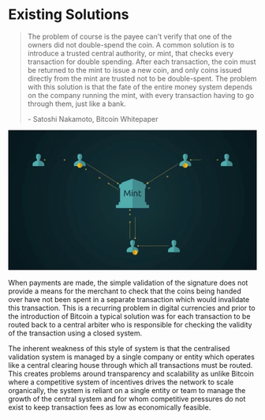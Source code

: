 # Existing Solutions

> The problem of course is the payee can't verify that one of the owners did not double-spend the coin. A common solution is to introduce a trusted central authority, or mint, that checks every transaction for double spending. After each transaction, the coin must be returned to the mint to issue a new coin, and only coins issued directly from the mint are trusted not to be double-spent. The problem with this solution is that the fate of the entire money system depends on the company running the mint, with every transaction having to go through them, just like a bank.
>
> \- Satoshi Nakamoto, Bitcoin Whitepaper

![](<../.gitbook/assets/Theory - Transactions - Existing Solutions.gif>)

When payments are made, the simple validation of the signature does not provide a means for the merchant to check that the coins being handed over have not been spent in a separate transaction which would invalidate this transaction. This is a recurring problem in digital currencies and prior to the introduction of Bitcoin a typical solution was for each transaction to be routed back to a central arbiter who is responsible for checking the validity of the transaction using a closed system.

The inherent weakness of this style of system is that the centralised validation system is managed by a single company or entity which operates like a central clearing house through which all transactions must be routed. This creates problems around transparency and scalability as unlike Bitcoin where a competitive system of incentives drives the network to scale organically, the system is reliant on a single entity or team to manage the growth of the central system and for whom competitive pressures do not exist to keep transaction fees as low as economically feasible.
